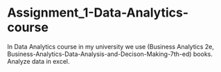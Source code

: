 # Assignment_1-Data-Analytics-course

In Data Analytics course in my university we use (Business Analytics 2e, Business-Analytics-Data-Analysis-and-Decison-Making-7th-ed) books.
Analyze data in excel.
